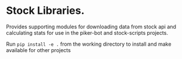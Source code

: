 # Stock Libraries.

Provides supporting modules for downloading data from stock api and calculating stats for use in the piker-bot and stock-scripts projects.

Run `pip install -e .` from the working directory to install and make available for other projects
